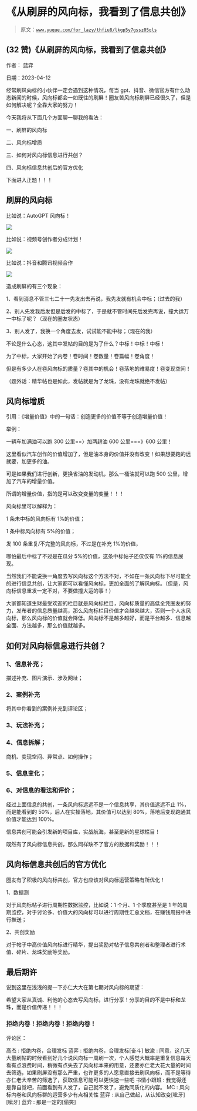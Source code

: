 # 《从刷屏的风向标，我看到了信息共创》

> 原文：[`www.yuque.com/for_lazy/thfiu8/lkgp5y7gssz05qls`](https://www.yuque.com/for_lazy/thfiu8/lkgp5y7gssz05qls)



## (32 赞)《从刷屏的风向标，我看到了信息共创》 

作者： 蓝弈 

日期：2023-04-12 

经常刷风向标的小伙伴一定会遇到这种情况，每当 gpt、抖音、微信官方有什么动态新闻的时候，风向标都会一如既往的刷屏！圈友苦风向标刷屏已经很久了，但是如何解决呢？全靠大家的努力！ 

今天我将从下面几个方面聊一聊我的看法： 

一、刷屏的风向标 

二、风向标增质 

三、如何对风向标信息进行共创？ 

四、风向标信息共创后的官方优化 

下面进入正题！！！ 

## 刷屏的风向标 

比如说：AutoGPT 风向标！ 

![](img/c571634ab243f3552b5d8bce6965c595.png) 

比如说：视频号创作者分成计划！ 

![](img/5e994d98997901ef8eefce4576a8f37d.png) 

比如说：抖音和腾讯视频合作 

![](img/c2f770c2ec3b442642d003ebefdbf43c.png) 

造成刷屏的有三个现象： 

1、看到消息不管三七二十一先发出去再说，我先发就有机会中标；（过去的我） 

2、别人先发我后发但是后发的中标了，于是就不管时间先后发完再说，撞大运万一中标了呢？（现在的圈友状态） 

3、别人发了，我换一个角度去发，试试能不能中标；（现在的我） 

不论是什么心态，这其中发帖的目的是为了什么？中标！中标！中标！ 

为了中标，大家开始了内卷！卷时间！卷数量！卷篇幅！卷角度！ 

但是有多少人在卷风向标的质量？卷其中的机会！卷落地的难易度！卷变现空间！ 

（题外话：精华帖也是如此，发帖就是为了龙珠，没有龙珠就绝不发帖） 

## 风向标增质 

引用：《增量价值》中的一句话：创造更多的价值不等于创造增量价值！ 

举例： 

一辆车加满油可以跑 300 公里==〉加两趟油 600 公里===》600 公里！ 

这里看似汽车创作的价值增加了，但是油本身的价值并没有改变！如果想要跑的远就要，加更多的油。 

可是如果我们进行创新，更换省油的发动机，那么一桶油就可以跑 500 公里，增加了汽车的增量价值。 

所谓的增量价值，指的是可以改变变量的变量！！！ 

风向标里可以解释为： 

1 条未中标的风向标有 1%的价值； 

1 条中标风向标有 5%的价值； 

发 100 条重复/不完整的风向标，不过是在补充 1%的价值， 

哪怕最后中标了不过是在瓜分 5%的价值，这条中标帖子还仅仅有 1%的信息展现。 

当然我们不能说换一角度去写风向标这个方法不对，不如在一条风向标下尽可能全的进行信息共创，让大家都可以看懂风向标，更加全面的了解风向标。（但是，风向标信息重发一定不对，不要做撞大运的事！） 

大家都知道生财最受欢迎的栏目就是风向标栏目，风向标质量的高低全凭圈友的努力，发布者的信息质量越高，那么风向标栏目价值才会越来越大，否则一个人水风向标，那么风向标的价值就会降低。风向标不是越多越好，而是平台越多、信息越全面、方法越多，那么价值就越多。 

## 如何对风向标信息进行共创？ 

### 1、信息补充； 

描述补充、图片演示、涉及网址； 

### 2、案例补充 

将其中你看到的案例补充到评论区； 

### 3、玩法补充； 

### 4、信息拆解； 

商机、变现空间、异常点、如何操作； 

### 5、信息变化； 

### 6、对信息的看法和评价； 

经过上面信息的共创，一条风向标远远不是一个信息共享，其价值远远不止 1%，而是能看到的 50%，后人在实操落地，其价值可以达到 80%，落地后变现跑通其价值才能达到 100%。 

信息共创可能会引发新的项目库，实战航海，甚至是新的星球栏目！ 

既然有了风向标信息共创，那么同样缺不了官方的数据和奖励！！！ 

## 风向标信息共创后的官方优化 

圈友有了积极的风向标共创，官方也应该对风向标运营策略有所优化！ 

1、数据测 

对于风向标帖子进行周期性数据监控，比如说：1 个月、1 个季度甚至是 1 年的周期监控，对于讨论多、价值大的风向标可以进行周期性汇总文档，在赚钱周报中进行推送； 

2、共创奖励 

对于帖子中高价值风向标进行精华，提出奖励对帖子信息共创者和整理者进行术值、碎片、龙珠奖励等奖励。 

## 最后期许 

说到这里在浅浅的提一下亦仁大大在第七期对风向标的期望： 

希望大家从真诚、利他的心态去写风向标，进行分享！分享的目的不是中标和龙珠，而是价值传递！！！ 

### 拒绝内卷！拒绝内卷！拒绝内卷！ 

评论区： 

高杰 : 拒绝内卷，合理发标 蓝弈 : 拒绝内卷，合理发标[奋斗] 敏渝 : 同意，这几天大量刷帖的时候看到好几个说风向标一周刷一次，个人感觉大概率是重复信息每天看有点浪费时间，稍微有点失去了风向标本来的用意，还要亦仁老大花大量的时间去筛选，如果刷屏没有那么严重，也许更多的人愿意直接去刷风向标，而不是等待亦仁老大辛苦的筛选了，获取信息可能可以更快速一些吧 书情小跟班 : 我觉得还是靠自觉吧，前面看到有人发了，自己就不发了，避免同质化的内容。 MC : 风向标内卷和风向标群的运营多少有点相关性 蓝弈 : 从自己做起，从认知改变[呲牙][呲牙] 蓝弈 : 那是一定的[偷笑]